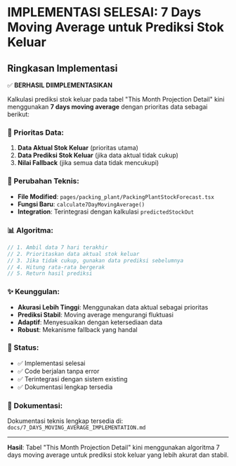 # IMPLEMENTASI SELESAI: 7 Days Moving Average untuk Prediksi Stok Keluar

## Ringkasan Implementasi

✅ **BERHASIL DIIMPLEMENTASIKAN**

Kalkulasi prediksi stok keluar pada tabel "This Month Projection Detail" kini menggunakan **7 days moving average** dengan prioritas data sebagai berikut:

### 🎯 Prioritas Data:

1. **Data Aktual Stok Keluar** (prioritas utama)
2. **Data Prediksi Stok Keluar** (jika data aktual tidak cukup)
3. **Nilai Fallback** (jika semua data tidak mencukupi)

### 🔧 Perubahan Teknis:

- **File Modified**: `pages/packing_plant/PackingPlantStockForecast.tsx`
- **Fungsi Baru**: `calculate7DayMovingAverage()`
- **Integration**: Terintegrasi dengan kalkulasi `predictedStockOut`

### 📊 Algoritma:

```typescript
// 1. Ambil data 7 hari terakhir
// 2. Prioritaskan data aktual stok keluar
// 3. Jika tidak cukup, gunakan data prediksi sebelumnya
// 4. Hitung rata-rata bergerak
// 5. Return hasil prediksi
```

### ✨ Keunggulan:

- **Akurasi Lebih Tinggi**: Menggunakan data aktual sebagai prioritas
- **Prediksi Stabil**: Moving average mengurangi fluktuasi
- **Adaptif**: Menyesuaikan dengan ketersediaan data
- **Robust**: Mekanisme fallback yang handal

### 🚀 Status:

- ✅ Implementasi selesai
- ✅ Code berjalan tanpa error
- ✅ Terintegrasi dengan sistem existing
- ✅ Dokumentasi lengkap tersedia

### 📖 Dokumentasi:

Dokumentasi teknis lengkap tersedia di: `docs/7_DAYS_MOVING_AVERAGE_IMPLEMENTATION.md`

---

**Hasil**: Tabel "This Month Projection Detail" kini menggunakan algoritma 7 days moving average untuk prediksi stok keluar yang lebih akurat dan stabil.
